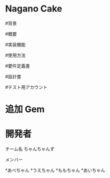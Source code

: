 # Nagano Cake

#背景

#概要

#実装機能

#使用方法

#要件定義書

#設計書

#テスト用アカウント

# 追加 Gem

# 開発者
チーム名 ちゃんちゃんず

メンバー

*あべちゃん
*うえちゃん
*ももちゃん
*あいちゃん
